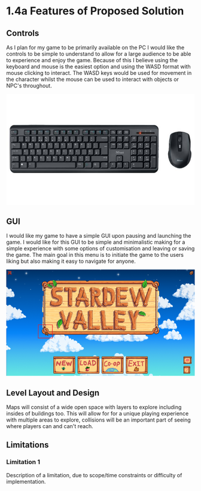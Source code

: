 # 1.4a Features of Proposed Solution

## Controls

As I plan for my game to be primarily available on the PC I would like the controls to be simple to understand to allow for a large audience to be able to experience and enjoy the game. Because of this I believe using the keyboard and mouse is the easiest option and using the WASD format with mouse clicking to interact. The WASD keys would be used for movement in the character whilst the mouse can be used to interact with objects or NPC's throughout.

![](<../.gitbook/assets/image (11).png>)

## GUI

I would like my game to have a simple GUI upon pausing and launching the game. I would like for this GUI to be simple and minimalistic making for a simple experience with some options of customisation and leaving or saving the game. The main goal in this menu is to initiate the game to the users liking but also making it easy to navigate for anyone.

![](<../.gitbook/assets/image (2).png>)

## Level Layout and Design

Maps will consist of a wide open space with layers to explore including insides of buildings too. This will allow for for a unique playing experience with multiple areas to explore, collisions will be an important part of seeing where players can and can't reach.

## Limitations

### Limitation 1

Description of a limitation, due to scope/time constraints or difficulty of implementation.
